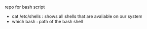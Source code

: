 repo for bash script

- cat /etc/shells : shows all shells that are avaliable on our system
- which bash : path of the bash shell


